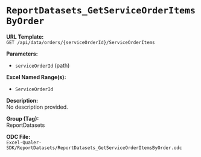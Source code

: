 # `ReportDatasets_GetServiceOrderItemsByOrder`

**URL Template:**  
`GET /api/data/orders/{serviceOrderId}/ServiceOrderItems`

**Parameters:**  
- `serviceOrderId` (path)

**Excel Named Range(s):**  
- `ServiceOrderId`

**Description:**  
No description provided.

**Group (Tag):**  
ReportDatasets

**ODC File:**  
`Excel-Qualer-SDK/ReportDatasets/ReportDatasets_GetServiceOrderItemsByOrder.odc`
